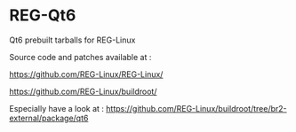 # REG-Qt6
Qt6 prebuilt tarballs for REG-Linux

Source code and patches available at : 

https://github.com/REG-Linux/REG-Linux/

https://github.com/REG-Linux/buildroot/

Especially have a look at :
https://github.com/REG-Linux/buildroot/tree/br2-external/package/qt6
